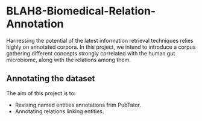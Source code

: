 # BLAH8-Biomedical-Relation-Annotation
Harnessing the potential of the latest information retrieval techniques relies highly on annotated corpora. In this project, we intend to introduce a corpus gathering different concepts strongly correlated with the human gut microbiome, along with the relations among them.

## Annotating the dataset
The aim of this project is to:
* Revising named entities annotations frim PubTator.
* Annotating relations linking entities.
